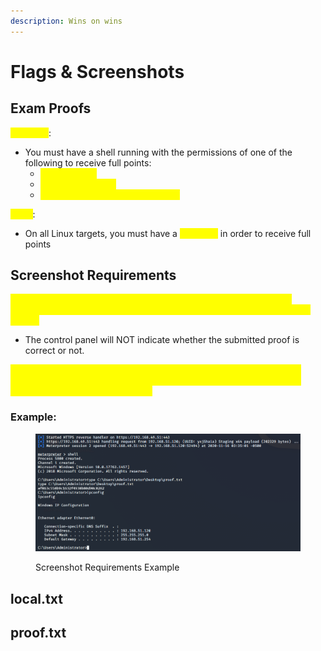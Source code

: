 ```yaml
---
description: Wins on wins
---
```


# Flags & Screenshots

## Exam Proofs

<mark style="color:yellow;">Windows</mark>:

* You must have a shell running with the permissions of one of the following to receive full points:
  * <mark style="color:yellow;">SYSTEM user</mark>
  * <mark style="color:yellow;">Administrator user</mark>
  * <mark style="color:yellow;">User with Administrator privileges</mark>

<mark style="color:yellow;">Linux</mark>:

* On all Linux targets, you must have a <mark style="color:yellow;">root shell</mark> in order to receive full points

## Screenshot Requirements

<mark style="color:yellow;">The contents of local.txt and proof.txt files obtained from your exam machines must be submitted in the control panel BEFORE your exam has ended.</mark>

* The control panel will NOT indicate whether the submitted proof is correct or not.

<mark style="color:yellow;">"Each local.txt and proof.txt found must be shown in a screenshot that includes the contents of the file, as well as the IP address of the target using ipconfig, ifconfig, or ip addr.</mark>

### Example:

<figure><img src="../.gitbook/assets/image (38).png" alt=""><figcaption><p>Screenshot Requirements Example</p></figcaption></figure>

## local.txt



## proof.txt

